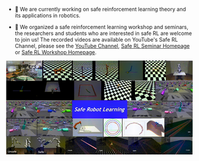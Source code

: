
- 🔭 We are currently working on safe reinforcement learning theory and its applications in robotics.

- 🌱 We organized a safe reinforcement learning workshop and seminars, the researchers and students who are interested in safe RL  are welcome to join us! The recorded videos are available on YouTube's Safe RL Channel, please see the [YouTube Channel](https://www.youtube.com/channel/UCo_QY2SB3-ZUdyAWJRHSdcg), [Safe RL Seminar Homepage](https://sites.google.com/view/saferl-seminar/home) or  [Safe RL Workshop Homepage](https://saferl.online/).

<div align=center>
 <img src="https://github.com/chauncygu/gshangd.github.io/blob/master/assets/images/work/overview-demos-acc.gif" width="850"/> 
 </div>
<div align=center>
<center style="color:#000000;text-decoration:underline"> </center>
 </div>

